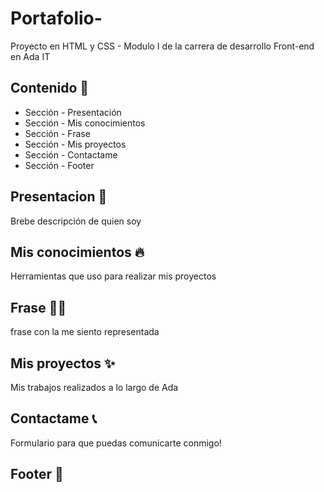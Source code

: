 # Portafolio-
Proyecto en HTML y CSS - Modulo I de la carrera de desarrollo Front-end en Ada IT
## Contenido 🚀

* Sección - Presentación
* Sección - Mis conocimientos
* Sección - Frase
* Sección - Mis proyectos
* Sección - Contactame
* Sección - Footer
## Presentacion :wave:
Brebe descripción de quien soy
## Mis conocimientos :fire:
Herramientas que uso para realizar mis proyectos 
## Frase :ok_woman:
frase con la me siento representada 
## Mis proyectos :sparkles:
Mis trabajos realizados a lo largo de Ada
## Contactame :telephone_receiver:
Formulario para que puedas comunicarte conmigo!
## Footer :feet:
